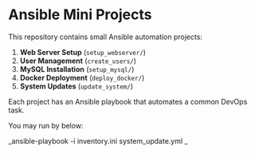 
# Ansible Mini Projects

This repository contains small Ansible automation projects:

1. **Web Server Setup** (`setup_webserver/`)
2. **User Management** (`create_users/`)
3. **MySQL Installation** (`setup_mysql/`)
4. **Docker Deployment** (`deploy_docker/`)
5. **System Updates** (`update_system/`)

Each project has an Ansible playbook that automates a common DevOps task.

You may run by below:

_ansible-playbook -i inventory.ini system_update.yml
_
